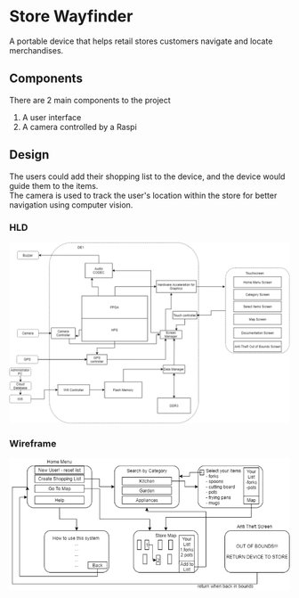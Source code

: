 # Store Wayfinder
A portable device that helps retail stores customers navigate and locate merchandises.

## Components
There are 2 main components to the project  
1. A user interface  
2. A camera controlled by a Raspi

## Design
The users could add their shopping list to the device, and the device would guide them to the items.  
The camera is used to track the user's location within the store for better navigation using computer vision.  

### HLD
![High Level Diagram](https://github.com/Gordon-Yeh/Store-Wayfinder/blob/master/hld-hardware-software.png)

### Wireframe
![Wireframe](https://github.com/Gordon-Yeh/Store-Wayfinder/blob/master/gui-wireframe.png)
